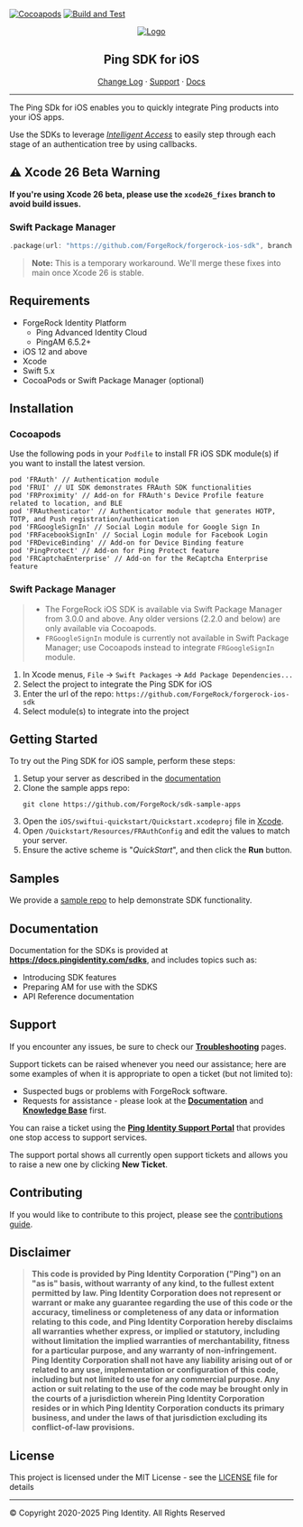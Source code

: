 [![Cocoapods](https://img.shields.io/cocoapods/v/FRAuth?color=%23f46200&label=Version&style=flat-square)](CHANGELOG.md)
[![Build and Test](https://github.com/ForgeRock/forgerock-ios-sdk/actions/workflows/ci.yaml/badge.svg)](https://github.com/ForgeRock/forgerock-ios-sdk/actions/workflows/ci.yaml)


<p align="center">
  <a href="https://github.com/ForgeRock">
    <img src="https://cdn-docs.pingidentity.com/navbar/ping-logo-horizontal.svg" alt="Logo">
  </a>
  <h2 align="center">Ping SDK for iOS</h2>
  <p align="center">
    <a href="./CHANGELOG.md">Change Log</a>
    ·
    <a href="#support">Support</a>
    ·
    <a href="#documentation" target="_blank">Docs</a>
  </p>
  <hr />
</p>

The Ping SDk for iOS enables you to quickly integrate Ping products into your iOS apps.

Use the SDKs to leverage _[Intelligent Access](https://www.pingidentity.com/en/platform/capabilities/intelligent-access.html)_ to easily step through each stage of an authentication tree by using callbacks.

## ⚠️ Xcode 26 Beta Warning

**If you're using Xcode 26 beta, please use the `xcode26_fixes` branch to avoid build issues.**

### Swift Package Manager
```swift
.package(url: "https://github.com/ForgeRock/forgerock-ios-sdk", branch: "xcode26_fixes")
```

> **Note:** This is a temporary workaround. We'll merge these fixes into main once Xcode 26 is stable.

<!------------------------------------------------------------------------------------------------------------------------------------>
<!-- REQUIREMENTS - Supported AM versions, API versions, any other requirements. -->

## Requirements

* ForgeRock Identity Platform
  * Ping Advanced Identity Cloud
  * PingAM 6.5.2+
* iOS 12 and above
* Xcode
* Swift 5.x
* CocoaPods or Swift Package Manager (optional)

<!------------------------------------------------------------------------------------------------------------------------------------>
<!-- INSTALLATION -->

## Installation

### Cocoapods
Use the following pods in your `Podfile` to install FR iOS SDK module(s) if you want to install the latest version.

```
pod 'FRAuth' // Authentication module
pod 'FRUI' // UI SDK demonstrates FRAuth SDK functionalities
pod 'FRProximity' // Add-on for FRAuth's Device Profile feature related to location, and BLE
pod 'FRAuthenticator' // Authenticator module that generates HOTP, TOTP, and Push registration/authentication
pod 'FRGoogleSignIn' // Social Login module for Google Sign In
pod 'FRFacebookSignIn' // Social Login module for Facebook Login
pod 'FRDeviceBinding' // Add-on for Device Binding feature
pod 'PingProtect' // Add-on for Ping Protect feature
pod 'FRCaptchaEnterprise' // Add-on for the ReCaptcha Enterprise feature
```

### Swift Package Manager
> * The ForgeRock iOS SDK is available via Swift Package Manager from 3.0.0 and above. Any older versions (2.2.0 and below) are only available via Cocoapods.
> * `FRGoogleSignIn` module is currently not available in Swift Package Manager; use Cocoapods instead to integrate `FRGoogleSignIn` module.

1. In Xcode menus, `File` -> `Swift Packages` -> `Add Package Dependencies...`
2. Select the project to integrate the Ping SDK for iOS
3. Enter the url of the repo: `https://github.com/ForgeRock/forgerock-ios-sdk`
4. Select module(s) to integrate into the project

<!------------------------------------------------------------------------------------------------------------------------------------>
<!-- QUICK START - Get one of the included samples up and running in as few steps as possible. -->

## Getting Started

To try out the Ping SDK for iOS sample, perform these steps:

1. Setup your server as described in the [documentation](https://docs.pingidentity.com/sdks/latest/sdks/tutorials/ios/00_before-you-begin.html#server_configuration)
2. Clone the sample apps repo:
    ```
    git clone https://github.com/ForgeRock/sdk-sample-apps
    ```
3. Open the `iOS/swiftui-quickstart/Quickstart.xcodeproj` file in [Xcode](https://developer.apple.com/xcode/).
4. Open `/Quickstart/Resources/FRAuthConfig` and edit the values to match your server.
5. Ensure the active scheme is "_QuickStart_", and then click the **Run** button.

<!------------------------------------------------------------------------------------------------------------------------------------>
<!-- SAMPLES - List the samples we include with the SDKs, where they are, briefly what they show. -->

## Samples

We provide a [sample repo](https://github.com/ForgeRock/sdk-sample-apps) to help demonstrate SDK functionality.

<!------------------------------------------------------------------------------------------------------------------------------------>
<!-- DOCS - Link off to the AM-centric documentation at sdks.forgerock.com. -->

## Documentation

Documentation for the SDKs is provided at **<https://docs.pingidentity.com/sdks>**, and includes topics such as:

* Introducing SDK features
* Preparing AM for use with the SDKS
* API Reference documentation

<!------------------------------------------------------------------------------------------------------------------------------------>
<!-- SUPPORT -->

## Support

If you encounter any issues, be sure to check our **[Troubleshooting](https://support.pingidentity.com/s/article/How-do-I-troubleshoot-the-ForgeRock-SDK-for-iOS)** pages.

Support tickets can be raised whenever you need our assistance; here are some examples of when it is appropriate to open a ticket (but not limited to):

* Suspected bugs or problems with ForgeRock software.
* Requests for assistance - please look at the **[Documentation](https://docs.pingidentity.com/sdks)** and **[Knowledge Base](https://support.pingidentity.com/s/knowledge-base)** first.

You can raise a ticket using the **[Ping Identity Support Portal](https://support.pingidentity.com/s/)** that provides one stop access to support services.

The support portal shows all currently open support tickets and allows you to raise a new one by clicking **New Ticket**.

<!------------------------------------------------------------------------------------------------------------------------------------>
<!-- COLLABORATION -->

## Contributing

If you would like to contribute to this project, please see the [contributions guide](./CONTRIBUTION.md).

<!------------------------------------------------------------------------------------------------------------------------------------>
<!-- LEGAL -->

## Disclaimer

> **This code is provided by Ping Identity Corporation ("Ping") on an "as is" basis, without warranty of any kind, to the fullest extent permitted by law.
> Ping Identity Corporation does not represent or warrant or make any guarantee regarding the use of this code or the accuracy, timeliness or completeness of any data or information relating to this code, and Ping Identity Corporation hereby disclaims all warranties whether express, or implied or statutory, including without limitation the implied warranties of merchantability, fitness for a particular purpose, and any warranty of non-infringement.
> Ping Identity Corporation shall not have any liability arising out of or related to any use, implementation or configuration of this code, including but not limited to use for any commercial purpose.
> Any action or suit relating to the use of the code may be brought only in the courts of a jurisdiction wherein Ping Identity Corporation resides or in which Ping Identity Corporation conducts its primary business, and under the laws of that jurisdiction excluding its conflict-of-law provisions.**

<!------------------------------------------------------------------------------------------------------------------------------------>
<!-- LICENSE -->

## License

This project is licensed under the MIT License - see the [LICENSE](LICENSE) file for details

---

&copy; Copyright 2020-2025 Ping Identity. All Rights Reserved

